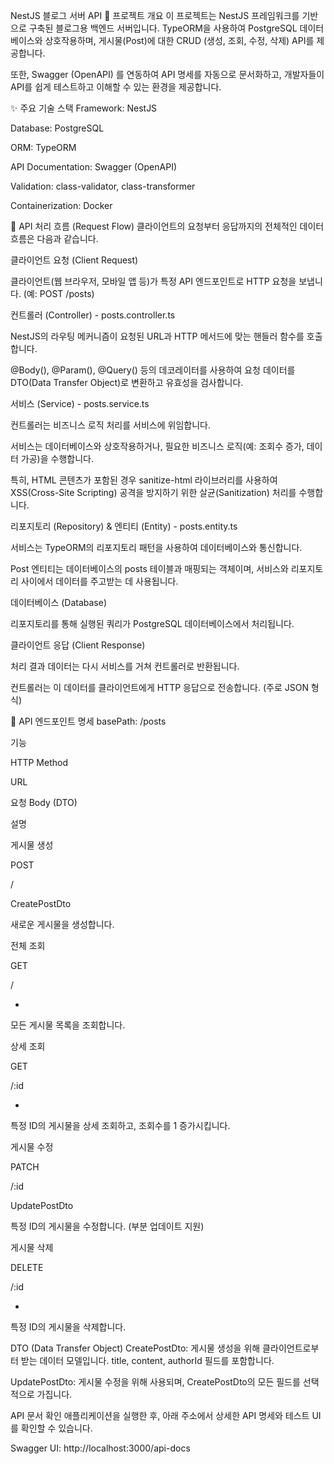 NestJS 블로그 서버 API
📝 프로젝트 개요
이 프로젝트는 NestJS 프레임워크를 기반으로 구축된 블로그용 백엔드 서버입니다. TypeORM을 사용하여 PostgreSQL 데이터베이스와 상호작용하며, 게시물(Post)에 대한 CRUD (생성, 조회, 수정, 삭제) API를 제공합니다.

또한, Swagger (OpenAPI) 를 연동하여 API 명세를 자동으로 문서화하고, 개발자들이 API를 쉽게 테스트하고 이해할 수 있는 환경을 제공합니다.

✨ 주요 기술 스택
Framework: NestJS

Database: PostgreSQL

ORM: TypeORM

API Documentation: Swagger (OpenAPI)

Validation: class-validator, class-transformer

Containerization: Docker

🌊 API 처리 흐름 (Request Flow)
클라이언트의 요청부터 응답까지의 전체적인 데이터 흐름은 다음과 같습니다.

클라이언트 요청 (Client Request)

클라이언트(웹 브라우저, 모바일 앱 등)가 특정 API 엔드포인트로 HTTP 요청을 보냅니다. (예: POST /posts)

컨트롤러 (Controller) - posts.controller.ts

NestJS의 라우팅 메커니즘이 요청된 URL과 HTTP 메서드에 맞는 핸들러 함수를 호출합니다.

@Body(), @Param(), @Query() 등의 데코레이터를 사용하여 요청 데이터를 DTO(Data Transfer Object)로 변환하고 유효성을 검사합니다.

서비스 (Service) - posts.service.ts

컨트롤러는 비즈니스 로직 처리를 서비스에 위임합니다.

서비스는 데이터베이스와 상호작용하거나, 필요한 비즈니스 로직(예: 조회수 증가, 데이터 가공)을 수행합니다.

특히, HTML 콘텐츠가 포함된 경우 sanitize-html 라이브러리를 사용하여 XSS(Cross-Site Scripting) 공격을 방지하기 위한 살균(Sanitization) 처리를 수행합니다.

리포지토리 (Repository) & 엔티티 (Entity) - posts.entity.ts

서비스는 TypeORM의 리포지토리 패턴을 사용하여 데이터베이스와 통신합니다.

Post 엔티티는 데이터베이스의 posts 테이블과 매핑되는 객체이며, 서비스와 리포지토리 사이에서 데이터를 주고받는 데 사용됩니다.

데이터베이스 (Database)

리포지토리를 통해 실행된 쿼리가 PostgreSQL 데이터베이스에서 처리됩니다.

클라이언트 응답 (Client Response)

처리 결과 데이터는 다시 서비스를 거쳐 컨트롤러로 반환됩니다.

컨트롤러는 이 데이터를 클라이언트에게 HTTP 응답으로 전송합니다. (주로 JSON 형식)

🚀 API 엔드포인트 명세
basePath: /posts

기능

HTTP Method

URL

요청 Body (DTO)

설명

게시물 생성

POST

/

CreatePostDto

새로운 게시물을 생성합니다.

전체 조회

GET

/

-

모든 게시물 목록을 조회합니다.

상세 조회

GET

/:id

-

특정 ID의 게시물을 상세 조회하고, 조회수를 1 증가시킵니다.

게시물 수정

PATCH

/:id

UpdatePostDto

특정 ID의 게시물을 수정합니다. (부분 업데이트 지원)

게시물 삭제

DELETE

/:id

-

특정 ID의 게시물을 삭제합니다.

DTO (Data Transfer Object)
CreatePostDto: 게시물 생성을 위해 클라이언트로부터 받는 데이터 모델입니다. title, content, authorId 필드를 포함합니다.

UpdatePostDto: 게시물 수정을 위해 사용되며, CreatePostDto의 모든 필드를 선택적으로 가집니다.

API 문서 확인
애플리케이션을 실행한 후, 아래 주소에서 상세한 API 명세와 테스트 UI를 확인할 수 있습니다.

Swagger UI: http://localhost:3000/api-docs